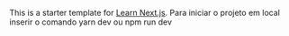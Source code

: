 This is a starter template for [Learn Next.js](https://nextjs.org/learn).
Para iniciar o projeto em local inserir o comando yarn dev ou npm run dev
